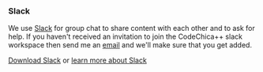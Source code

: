 ### Slack

We use [Slack][slack] for group chat to share content with each other and to ask
for help. If you haven't received an invitation to join the CodeChica++ slack
workspace then send me an [email][email] and we'll make sure that you get added.

<!--
::TODO Video tour
-->

[Download Slack](https://slack.com/downloads/) or [learn more about Slack](https://slack.com/intl/en-ca/features)

[email]: mailto:mo@mokhan.ca
[slack]: https://codechica-plus-plus.slack.com/
